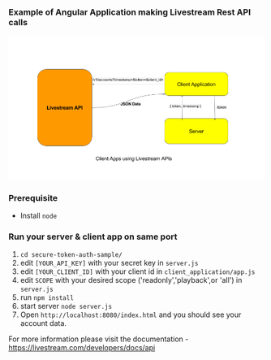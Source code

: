 ### Example of Angular Application making Livestream Rest API calls

![Flow](flow.png)

### Prerequisite
- Install `node`

### Run your server & client app on same port

1. `cd secure-token-auth-sample/`
2. edit `[YOUR_API_KEY]` with your secret key in `server.js`
3. edit `[YOUR_CLIENT_ID]` with your client id in `client_application/app.js`
4. edit `SCOPE` with your desired scope ('readonly','playback',or 'all') in `server.js`
4. run `npm install`
5. start server `node server.js`
6. Open `http://localhost:8080/index.html` and you should see your account data. 

For more information please visit the documentation - https://livestream.com/developers/docs/api
